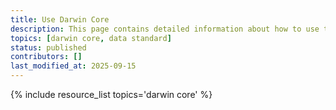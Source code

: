 ```yaml
---
title: Use Darwin Core
description: This page contains detailed information about how to use the Darwin Core standard for paleo data, and also aggregates links to additional resources with more information.
topics: [darwin core, data standard]
status: published
contributors: []
last_modified_at: 2025-09-15
---
```


{% include resource_list topics='darwin core' %}
